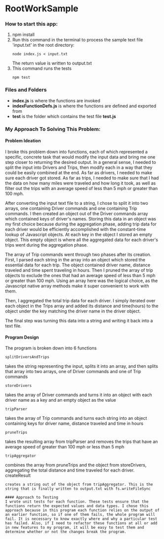 # RootWorkSample
### How to start this app:
1. npm install
2. Run this command in the terminal to process the
   sample text file 'input.txt' in the root directory:
   ```
   node index.js < input.txt
   ```
   The return value is written to output.txt
3. This command runs the tests
   ```
   npm test
   ```
### Files and Folders
* **index.js** is where the functions are invoked
* **indexFunctionDefs.js** is where the functions are defined and exported from
* **test** is the folder which contains the test file **test.js**

### My Approach To Solving This Problem:

#### Problem Ideation
I broke this problem down into functions, each of which represented a specific, concrete task that would modify the input
data and bring me one
step closer to returning the desired output. In a general sense, I needed to split the input into Drivers and Trips, then modify each in a way that they could
be easily combined at the end. As far as drivers, I needed to make sure each driver got stored. As far as trips, I needed to make sure that I had the data on how many miles were traveled and how long it took, as well as filter out the trips with an average speed of less than 5 mph or greater than 100 mph.  

After converting the input text file to a string, I chose to split it into two arrays, one containing Driver commands and one containing Trip commands. I then created an object out of the Driver commands array which contained keys of driver's names. Storing this data in an object was my first choice because during the aggregation phase, adding trip data for each driver would be efficiently accomplished with the constant-time lookup of Javascript objects. At each key in the object I stored an empty object. This empty object is where all the aggregated data for each driver's trips went during the aggregation phase.  

The array of Trip commands went through two phases after its creation. First, I parsed each string in the array into an object which stored the essential data for each trip. The object contained driver name, distance traveled and time spent traveling in hours. Then I pruned the array of trip objects to exclude the ones that had an average speed of less than 5 mph or greater than 100 mph. Using an array here was the logical choice, as the Javascript native array methods make it super convenient to work with them.  

Then, I aggregated the total trip data for each driver. I simply iterated over each object in the Trips array and added its distance and time(hours) to the object under the key matching the driver name in the driver object.  

The final step was turning this data into a string and writing it back into a text file.  


#### Program Design
The program is broken down into 6 functions
```
splitDriversAndTrips
```
takes the string representing the input, splits it into an array, and then splits that array into two arrays, one of Driver commands and one of Trip commands  
```
storeDrivers
```
takes the array of Driver commands and turns it into an object with each driver name as a key and an empty object as the value  
```
tripParser
```
takes the array of Trip commands and turns each string into an object containing keys for driver name, distance traveled and time in hours  
```
pruneTrips
```
takes the resulting array from tripParser and removes the trips that have an average speed of greater than 100 mph or less than 5 mph  
```
tripAggregator
```
combines the array from pruneTrips and the object from storeDrivers, aggregating the total distance and time traveled for each driver.  
createResult
```
creates a string out of the object from tripAggregator. This is the string that is finally written to output.txt with fs.writeFileSync  

#### Approach to Testing
I wrote unit tests for each function. These tests ensure that the functions return the expected values and data types. I chose this approach because in this program each function relies on the output of an earlier function, so if one of them fails, the whole program will fail. It is necessary to know exactly where and why a particular test has failed. Also, if I need to refactor these functions at all or add in new features to my program, it will be easy to test them and determine whether or not the changes break the program.
